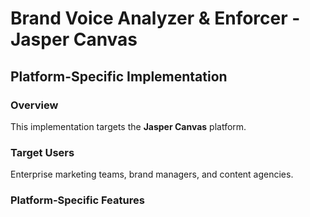 # Brand Voice Analyzer & Enforcer - Jasper Canvas

## Platform-Specific Implementation

### Overview
This implementation targets the **Jasper Canvas** platform.

### Target Users
Enterprise marketing teams, brand managers, and content agencies.

### Platform-Specific Features
